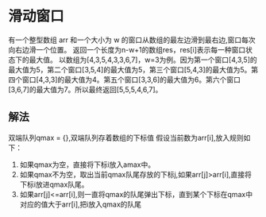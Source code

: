 # 滑动窗口
有一个整型数组 arr 和一个大小为 w 的窗口从数组的最左边滑到最右边,窗口每次向右边滑一个位置。 返回一个长度为n-w+1的数组res，res[i]表示每一种窗口状态下的最大值。 以数组为[4,3,5,4,3,3,6,7]，w=3为例。因为第一个窗口[4,3,5]的最大值为5，第二个窗口[3,5,4]的最大值为5，第三个窗口[5,4,3]的最大值为5。第四个窗口[4,3,3]的最大值为4。第五个窗口[3,3,6]的最大值为6。第六个窗口[3,6,7]的最大值为7。所以最终返回[5,5,5,4,6,7]。

## 解法
双端队列qmax = {},双端队列存着数组的下标值
假设当前数为arr[i],放入规则如下：  
1. 如果qmax为空，直接将下标i放入amax中。
2. 如果qmax不为空，取出当前qmax队尾存放的下标j,如果arr[j]>arr[i],直接将下标i放进qmax队尾。
3. 如果arr[j]<=arr[i],则一直将qmax的队尾弹出下标，直到某个下标在qmax中对应的值大于arr[i],把i放入qmax的队尾
